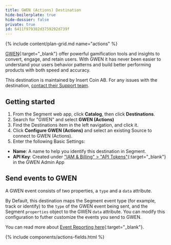 ```yaml
---
title: GWEN (Actions) Destination
hide-boilerplate: true
hide-dossier: false
private: true
id: 6411f979382d3759292d739f
---
```


{% include content/plan-grid.md name="actions" %}

[GWEN](https://gwenplatform.com/?utm_source=segmentio&utm_medium=docs&utm_campaign=partners){:target="_blank"} offer powerful gamification tools and insights to convert, engage, and retain users. With GWEN it has never been easier to understand your users behavior patterns and build better performing products with both speed and accuracy.

This destination is maintained by Insert Coin AB. For any issues with the destination, [contact their Support team](mailto:support@gwenplatform.com).

## Getting started

1. From the Segment web app, click **Catalog**, then click **Destinations**.
2. Search for "GWEN" and select **GWEN (Actions)**
3. Find the Destinations item in the left navigation, and click it.
4. Click **Configure GWEN (Actions)** and select an existing Source to connect to GWEN (Actions).
5. Enter the following Basic Settings:

- **Name**: A name to help you identify this destination in Segment.
- **API Key**: Created under ["IAM & Billing" > "API Tokens"](https://app.gwenplatform.com/iam/api-token){:target="_blank"} in the GWEN Admin App

## Send events to GWEN

A GWEN event consists of two properties, a `type` and a `data` attribute.

By Default, this destination maps the Segment event type (for example, track or identify) to the `type` of the GWEN event being sent, and the Segment `properties` object to the GWEN `data` attribute. You can modify this configuration to futher customize the events you send to GWEN.

You can read more about [Event Reporting here](https://app.gwenplatform.com/docs/event-reporting){:target="_blank"}.

{% include components/actions-fields.html %}
